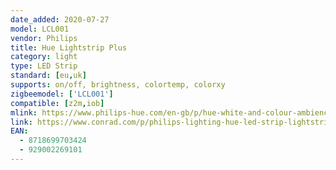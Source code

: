 ```yaml
---
date_added: 2020-07-27
model: LCL001
vendor: Philips
title: Hue Lightstrip Plus
category: light
type: LED Strip
standard: [eu,uk]
supports: on/off, brightness, colortemp, colorxy
zigbeemodel: ['LCL001']
compatible: [z2m,iob]
mlink: https://www.philips-hue.com/en-gb/p/hue-white-and-colour-ambience-lightstrip-plus-base-2-metre/8718699703424
link: https://www.conrad.com/p/philips-lighting-hue-led-strip-lightstrip-plus-20-w-2268877
EAN:
  - 8718699703424
  - 929002269101
---
```

